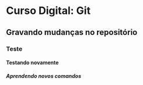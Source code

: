 # Curso Digital: Git

## Gravando mudanças no repositório

### Teste

#### Testando novamente

##### Aprendendo novos comandos
